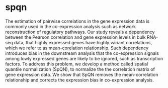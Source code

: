 # spqn
The estimation of pairwise correlations in the gene expression data is commonly used in the co-expression analysis such as network reconstruction of regulatory pathways. Our study reveals a dependency between the Pearson correlation and gene expression levels in bulk RNA-seq data, that highly expressed genes have highly variant correlations, which we refer to as mean-corelation relationship. Such dependency introduces bias in the downstream analysis that the co-expression signals among lowly expressed genes are likely to be ignored, such as transcription factors. To address this problem, we develop a method called spatial quantile normalization (SpQN), to normalize the the correlation matrix of gene expression data. We show that SpQN removes the mean-correlation relationship and corrects the expression bias in co-expression analysis.


